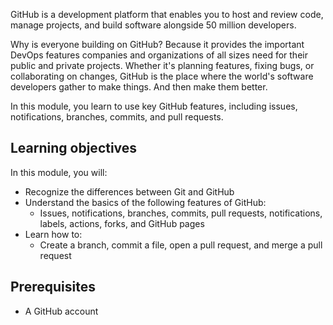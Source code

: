 GitHub is a development platform that enables you to host and review code, manage projects, and build software alongside 50 million developers.

Why is everyone building on GitHub? Because it provides the important DevOps features companies and organizations of all sizes need for their public and private projects. Whether it's planning features, fixing bugs, or collaborating on changes, GitHub is the place where the world's software developers gather to make things. And then make them better.

In this module, you learn to use key GitHub features, including issues, notifications, branches, commits, and pull requests.

## Learning objectives

In this module, you will:

- Recognize the differences between Git and GitHub
- Understand the basics of the following features of GitHub:
  - Issues, notifications, branches, commits, pull requests, notifications, labels, actions, forks, and GitHub pages
- Learn how to:
  - Create a branch, commit a file, open a pull request, and merge a pull request

## Prerequisites

- A GitHub account
